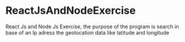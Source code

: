 # ReactJsAndNodeExercise
React Js and Node Js Exercise, the purpose of the program is search in base of an Ip adress the geolocation data like latitude and longitude
